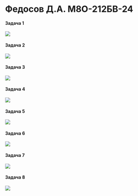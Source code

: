 # Федосов Д.А. М8О-212БВ-24

#### Задача 1
![](https://geps.dev/progress/99)
#### Задача 2
![](https://geps.dev/progress/99)
#### Задача 3
![](https://geps.dev/progress/99)
#### Задача 4
![](https://geps.dev/progress/99)
#### Задача 5
![](https://geps.dev/progress/99)
#### Задача 6
![](https://geps.dev/progress/30)
#### Задача 7
![](https://geps.dev/progress/5)
#### Задача 8
![](https://geps.dev/progress/5)
